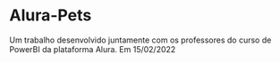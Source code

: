 # Alura-Pets
Um trabalho desenvolvido juntamente com os professores do curso de PowerBI da plataforma Alura.
Em 15/02/2022
